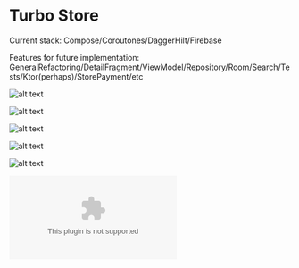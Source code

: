 # Turbo Store
Current stack:  Compose/Coroutones/DaggerHilt/Firebase


Features for future implementation: GeneralRefactoring/DetailFragment/ViewModel/Repository/Room/Search/Tests/Ktor(perhaps)/StorePayment/etc


![alt text](https://github.com/evgenkostrov/Turbo/blob/master/tubor1.gif)

![alt text](https://github.com/evgenkostrov/Turbo/blob/master/vertical.gif)

![alt text](https://github.com/evgenkostrov/Turbo/blob/master/category.gif)

![alt text](https://github.com/evgenkostrov/Turbo/blob/master/cardpager.gif)

![alt text](https://github.com/evgenkostrov/Turbo/blob/master/drawer.gif)


![APK](https://github.com/evgenkostrov/Turbo/blob/master/turbo-store.apk)

